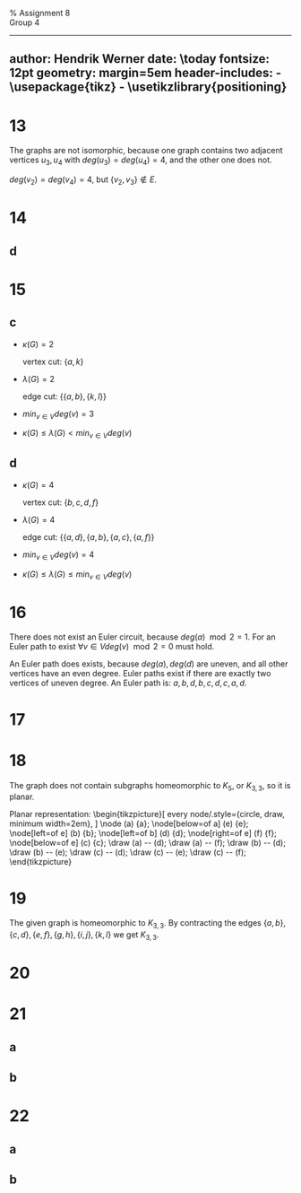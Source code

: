 % Assignment 8\
	Group 4

---
author: Hendrik Werner
date: \today
fontsize: 12pt
geometry: margin=5em
header-includes:
	- \usepackage{tikz}
	- \usetikzlibrary{positioning}
---

# 13

The graphs are not isomorphic, because one graph contains two adjacent vertices $u_3, u_4$ with $deg(u_3) = deg(u_4) = 4$, and the other one does not.

$deg(v_2) = deg(v_4) = 4$, but $\{v_2, v_3\} \not \in E$.

# 14
## d

# 15
## c
* $\kappa(G) = 2$

	vertex cut: $\{a, k\}$
* $\lambda(G) = 2$

	edge cut: $\{\{a, b\}, \{k, l\}\}$
* $min_{v \in V} deg(v) = 3$
* $\kappa(G) \leq \lambda(G) < min_{v \in V} deg(v)$

## d
* $\kappa(G) = 4$

	vertex cut: $\{b, c, d, f\}$
* $\lambda(G) = 4$

	edge cut: $\{\{a, d\}, \{a, b\}, \{a, c\}, \{a, f\}\}$
* $min_{v \in V} deg(v) = 4$
* $\kappa(G) \leq \lambda(G) \leq min_{v \in V} deg(v)$

# 16

There does not exist an Euler circuit, because $deg(a) \mod 2 = 1$. For an Euler path to exist $\forall v \in V deg(v) \mod 2 = 0$ must hold.

An Euler path does exists, because $deg(a), deg(d)$ are uneven, and all other vertices have an even degree. Euler paths exist if there are exactly two vertices of uneven degree. An Euler path is: $a, b, d, b, c, d, c, a, d$.

# 17

# 18

The graph does not contain subgraphs homeomorphic to $K_5$, or $K_{3, 3}$, so it is planar.

Planar representation:
\begin{tikzpicture}[
	every node/.style={circle, draw, minimum width=2em},
]
	\node (a) {a};
	\node[below=of a] (e) {e};
	\node[left=of e] (b) {b};
	\node[left=of b] (d) {d};
	\node[right=of e] (f) {f};
	\node[below=of e] (c) {c};
	\draw (a) -- (d);
	\draw (a) -- (f);
	\draw (b) -- (d);
	\draw (b) -- (e);
	\draw (c) -- (d);
	\draw (c) -- (e);
	\draw (c) -- (f);
\end{tikzpicture}

# 19

The given graph is homeomorphic to $K_{3, 3}$. By contracting the edges $\{a, b\}, \{c, d\}, \{e, f\}, \{g, h\}, \{i, j\}, \{k, l\}$ we get $K_{3, 3}$.

# 20

# 21
## a
## b

# 22
## a
## b
